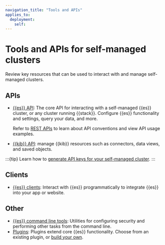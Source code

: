 ```yaml
---
navigation_title: "Tools and APIs"
applies_to:
  deployment:
    self:
---
```

# Tools and APIs for self-managed clusters

Review key resources that can be used to interact with and manage self-managed clusters.

## APIs

* [{{es}} API](https://www.elastic.co/docs/api/doc/elasticsearch/): The core API for interacting with a self-managed {{es}} cluster, or any cluster running {{stack}}. Configure {{es}} functionality and settings, query your data, and more.
  
    Refer to [REST APIs](/reference/elasticsearch/rest-apis.md) to learn about API conventions and view API usage examples.
* [{{kib}} API](https://www.elastic.co/docs/api/doc/kibana/): manage {{kib}} resources such as connectors, data views, and saved objects.

:::{tip}
Learn how to [generate API keys for your self-managed cluster](/deploy-manage/api-keys/elasticsearch-api-keys.md).
:::

## Clients

* [{{es}} clients](/reference/elasticsearch/clients/index.md): Interact with {{es}} programmatically to integrate {{es}} into your app or website.

## Other

* [{{es}} command line tools](elasticsearch://reference/elasticsearch/command-line-tools.md): Utilities for configuring security and performing other tasks from the command line.
* [Plugins](elasticsearch://reference/elasticsearch/elasticsearch-plugins.md): Plugins extend core {{es}} functionality. Choose from an existing plugin, or [build your own](elasticsearch://extend/index.md).